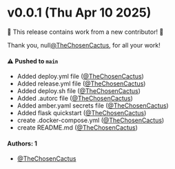# v0.0.1 (Thu Apr 10 2025)

:tada: This release contains work from a new contributor! :tada:

Thank you, null[@TheChosenCactus](https://github.com/TheChosenCactus), for all your work!

#### ⚠️ Pushed to `main`

- Added deploy.yml file ([@TheChosenCactus](https://github.com/TheChosenCactus))
- Added release.yml file ([@TheChosenCactus](https://github.com/TheChosenCactus))
- Added deploy.sh file ([@TheChosenCactus](https://github.com/TheChosenCactus))
- Added .autorc file ([@TheChosenCactus](https://github.com/TheChosenCactus))
- Added amber.yaml secrets file ([@TheChosenCactus](https://github.com/TheChosenCactus))
- Added flask quickstart ([@TheChosenCactus](https://github.com/TheChosenCactus))
- create .docker-compose.yml ([@TheChosenCactus](https://github.com/TheChosenCactus))
- create README.md ([@TheChosenCactus](https://github.com/TheChosenCactus))

#### Authors: 1

- [@TheChosenCactus](https://github.com/TheChosenCactus)
